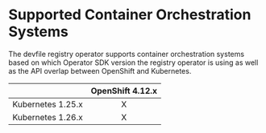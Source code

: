 # Supported Container Orchestration Systems

The devfile registry operator supports container orchestration 
systems based on which Operator SDK version the registry operator
is using as well as the API overlap between OpenShift and 
Kubernetes. 

|                   | OpenShift 4.12.x |
|:-----------------:|:----------------:|
| Kubernetes 1.25.x |        X         |
| Kubernetes 1.26.x |        X         |
